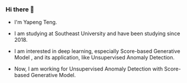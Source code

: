 ### Hi there 👋

<!--
**YapengTeng/YapengTeng** is a ✨ _special_ ✨ repository because its `README.md` (this file) appears on your GitHub profile.

Here are some ideas to get you started:

- 🔭 I’m currently working on ...
- 🌱 I’m currently learning ...
- 👯 I’m looking to collaborate on ...
- 🤔 I’m looking for help with ...
- 💬 Ask me about ...
- 📫 How to reach me: ...
- 😄 Pronouns: ...
- ⚡ Fun fact: ...
-->

- I'm Yapeng Teng.

- I am studying at Southeast University and have been studying since 2018.

- I am interested in deep learning, especially Score-based Generative Model , and its application, like Unsupervised Anomaly Detection.
- Now, I am working for Unsupervised Anomaly Detection with Score-based Generative Model. 


